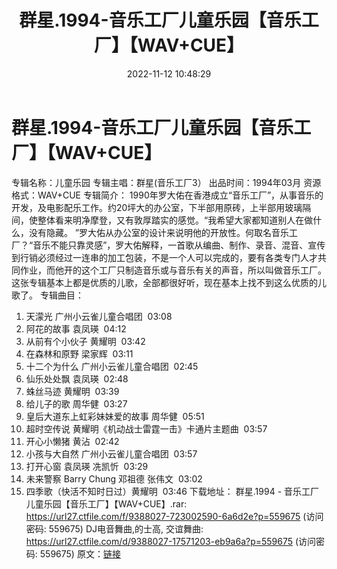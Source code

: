 ﻿---
title: 群星.1994-音乐工厂儿童乐园【音乐工厂】【WAV+CUE】
date: 2022-11-12 10:48:29
categories: WAV车载音乐、镜像
tags: 华语中文
---
# 群星.1994-音乐工厂儿童乐园【音乐工厂】【WAV+CUE】

专辑名称：儿童乐园
专辑主唱：群星(音乐工厂3）
出品时间：1994年03月
资源格式：WAV+CUE
专辑简介：
1990年罗大佑在香港成立“音乐工厂”，从事音乐的开发，及电影配乐工作。约20坪大的办公室，下半部用原砖，上半部用玻璃隔间，使整体看来明净摩登，又有敦厚踏实的感觉。“我希望大家都知道别人在做什么，没有隐藏。
”罗大佑从办公室的设计来说明他的开放性。何取名音乐工厂？“音乐不能只靠灵感”，罗大佑解释，一首歌从编曲、制作、录音、混音、宣传到行销必须经过一连串的加工包装，不是一个人可以完成的，要有各类专门人才共同作业，而他开的这个工厂只制造音乐或与音乐有关的声音，所以叫做音乐工厂。
这张专辑基本上都是优质的儿歌，全部都很好听，现在基本上找不到这么优质的儿歌了。
专辑曲目：
01. 天濛光 广州小云雀儿童合唱团  03:08
02. 阿花的故事 袁凤瑛  04:12
03. 从前有个小伙子 黄耀明  03:42
04. 在森林和原野 梁家辉  03:11
05. 十二个为什么
广州小云雀儿童合唱团  02:45
06. 仙乐处处飘 袁凤瑛  02:48
07. 蛛丝马迹 黄耀明  03:39
08. 给儿子的歌 周华健  03:27
09. 皇后大道东上虹彩妹妹爱的故事
周华健  05:51
10. 超时空传说
黄耀明《机动战士雷霆一击》卡通片主题曲  03:57
11. 开心小懒猪 黄沾  02:42
12. 小孩与大自然
广州小云雀儿童合唱团  03:57
13. 打开心窗 袁凤瑛 冼凯忻  03:29
14. 未来警察 Barry Chung 邓祖德
张伟文  03:02
15. 四季歌（快活不知时日过）黄耀明  03:46
下载地址：
群星.1994 - 音乐工厂儿童乐园【音乐工厂】【WAV+CUE】.rar: https://url27.ctfile.com/f/9388027-723002590-6a6d2e?p=559675
(访问密码: 559675)
DJ电音舞曲,的士高, 交谊舞曲: https://url27.ctfile.com/d/9388027-17571203-eb9a6a?p=559675
(访问密码: 559675)
原文：[链接](https://blog.sina.com.cn/s/blog_1647c7e760103106v.html)